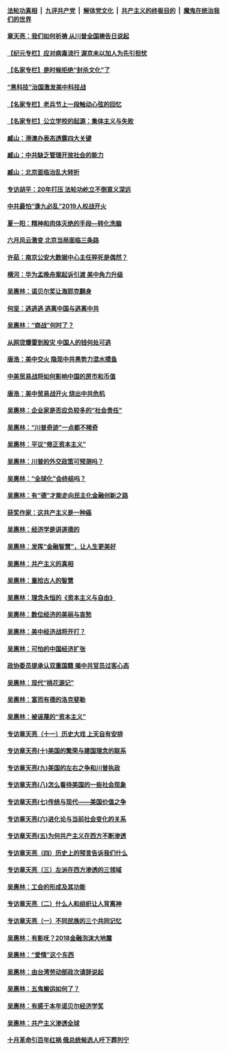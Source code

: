 

####  [法轮功真相](../../../../basic/blob/master/README.md?t=07052102) &nbsp;|&nbsp; [九评共产党](../../../../9ping.md/blob/master/README.md?t=07052102) &nbsp;|&nbsp; [解体党文化](../../../../jtdwh.md/blob/master/README.md?t=07052102)  &nbsp;|&nbsp; [共产主义的终极目的](../../../../gczydzjmd.md/blob/master/README.md?t=07052102) &nbsp;|&nbsp; [魔鬼在统治我们的世界](../../../../mgztzwmdsj.md/blob/master/README.md?t=07052102) 

#### [章天亮：我们如何祈祷 从川普全国祷告日说起](../pages/nsc423/n11944627.md?t=07052102) 

#### [【纪元专栏】应对病毒流行 渥京未以加人为先引担忧](../pages/nsc423/n11875714.md?t=07052102) 

#### [【名家专栏】是时候拒绝“封杀文化”了](../pages/nsc423/n11814093.md?t=07052102) 

#### [“黑科技”治国激发美中科技战](../pages/nsc423/n11638056.md?t=07052102) 

#### [【名家专栏】老兵节上一段触动心弦的回忆](../pages/nsc423/n11646016.md?t=07052102) 

#### [【名家专栏】公立学校的起源：集体主义与失败](../pages/nsc423/n11601833.md?t=07052102) 

#### [臧山：港澳办表态透露四大关键](../pages/nsc423/n11421628.md?t=07052102) 

#### [臧山：中共缺乏管理开放社会的能力](../pages/nsc423/n11407457.md?t=07052102) 

#### [臧山：北京面临治乱大转折](../pages/nsc423/n11406895.md?t=07052102) 

#### [专访胡平：20年打压 法轮功屹立不倒意义深远](../pages/nsc423/n11398800.md?t=07052102) 

#### [中共最怕“逢九必乱”2019人权战开火](../pages/nsc423/n11385248.md?t=07052102) 

#### [夏一阳：精神和肉体灭绝的手段—转化洗脑](../pages/nsc423/n11368250.md?t=07052102) 

#### [六月风云激变 北京当局面临三条路](../pages/nsc423/n11313668.md?t=07052102) 

#### [许茹：南京公安大数据中心主任猝死是偶然？](../pages/nsc423/n11064744.md?t=07052102) 

#### [横河：华为孟晚舟案起诉引渡 美中角力升级](../pages/nsc423/n11027230.md?t=07052102) 

#### [吴惠林：诺贝尔奖让海耶克翻身](../pages/nsc423/n10890049.md?t=07052102) 

#### [何坚：逃逃逃 逃离中国与逃离中共](../pages/nsc423/n10592891.md?t=07052102) 

#### [吴惠林：“商战”何时了？](../pages/nsc423/n10573558.md?t=07052102) 

#### [从网贷爆雷到股灾 中国人的钱何处可逃](../pages/nsc423/n10572800.md?t=07052102) 

#### [唐浩：美中交火 隐现中共黑势力混水摸鱼](../pages/nsc423/n10544040.md?t=07052102) 

#### [中美贸易战将如何影响中国的房市和币值](../pages/nsc423/n10543697.md?t=07052102) 

#### [唐浩：美中贸易战开火 烧出中共危机](../pages/nsc423/n10540126.md?t=07052102) 

#### [吴惠林：企业家是否应负较多的“社会责任”](../pages/nsc423/n10535022.md?t=07052102) 

#### [吴惠林：“川普奇迹”一点都不稀奇](../pages/nsc423/n10512808.md?t=07052102) 

#### [吴惠林：平议“修正资本主义”](../pages/nsc423/n10495724.md?t=07052102) 

#### [吴惠林：川普的外交政策可预测吗？](../pages/nsc423/n10462387.md?t=07052102) 

#### [吴惠林：“全球化”会终结吗？](../pages/nsc423/n10452838.md?t=07052102) 

#### [吴惠林：有“德”才能走向民主化金融创新之路](../pages/nsc423/n10432292.md?t=07052102) 

#### [获奖作家：这共产主义是一种癌](../pages/nsc423/n10431541.md?t=07052102) 

#### [吴惠林：经济学是讲道德的](../pages/nsc423/n10398014.md?t=07052102) 

#### [吴惠林：发挥“金融智慧”，让人生更美好](../pages/nsc423/n10375019.md?t=07052102) 

#### [吴惠林：共产主义的真相](../pages/nsc423/n10351394.md?t=07052102) 

#### [吴惠林：重拾古人的智慧](../pages/nsc423/n10337691.md?t=07052102) 

#### [吴惠林：理念永恒的《资本主义与自由》](../pages/nsc423/n10316274.md?t=07052102) 

#### [吴惠林：数位经济的美丽与哀愁](../pages/nsc423/n10292946.md?t=07052102) 

#### [吴惠林：美中经济战将开打？](../pages/nsc423/n10258825.md?t=07052102) 

#### [吴惠林：可怕的中国经济扩张](../pages/nsc423/n10219147.md?t=07052102) 

#### [政协委员提承认双重国籍 揭中共官员过客心态](../pages/nsc423/n10208809.md?t=07052102) 

#### [吴惠林：现代“桃花源记”](../pages/nsc423/n10185234.md?t=07052102) 

#### [吴惠林：富而有德的洛克斐勒](../pages/nsc423/n10142264.md?t=07052102) 

#### [吴惠林：被诬蔑的“资本主义”](../pages/nsc423/n10124816.md?t=07052102) 

#### [专访章天亮（十一）历史大戏 上天自有安排](../pages/nsc423/n10094905.md?t=07052102) 

#### [专访章天亮(十)美国的繁荣与建国理念的联系](../pages/nsc423/n10094899.md?t=07052102) 

#### [专访章天亮(九)美国的左右之争和川普执政](../pages/nsc423/n10094889.md?t=07052102) 

#### [专访章天亮(八)怎么看待美国的一些社会现象](../pages/nsc423/n10094857.md?t=07052102) 

#### [专访章天亮(七)传统与现代——美国价值之争](../pages/nsc423/n10093140.md?t=07052102) 

#### [专访章天亮(六)进化论与当前社会变化的关系](../pages/nsc423/n10092036.md?t=07052102) 

#### [专访章天亮(五)为何共产主义在西方不断渗透](../pages/nsc423/n10083620.md?t=07052102) 

#### [专访章天亮（四）历史上的预言告诉我们什么](../pages/nsc423/n10083606.md?t=07052102) 

#### [专访章天亮（三）左派在西方渗透的三领域](../pages/nsc423/n10081115.md?t=07052102) 

#### [吴惠林：工会的形成及其功能](../pages/nsc423/n10080633.md?t=07052102) 

#### [专访章天亮（二）什么人和组织让人背离神](../pages/nsc423/n10076637.md?t=07052102) 

#### [专访章天亮（一）不同民族的三个共同记忆](../pages/nsc423/n10074188.md?t=07052102) 

#### [吴惠林：有影呒？2018金融泡沫大地震](../pages/nsc423/n10040534.md?t=07052102) 

#### [吴惠林：“爱情”这个东西](../pages/nsc423/n10019423.md?t=07052102) 

#### [吴惠林：由台湾劳动部政次请辞说起](../pages/nsc423/n9979679.md?t=07052102) 

#### [吴惠林：五鬼搬运如何了？](../pages/nsc423/n9925338.md?t=07052102) 

#### [吴惠林：有感于本年诺贝尔经济学奖](../pages/nsc423/n9871883.md?t=07052102) 

#### [吴惠林：共产主义渗透全球](../pages/nsc423/n9812748.md?t=07052102) 

#### [十月革命引百年红祸 俄总统候选人吁下葬列宁](../pages/nsc423/n9810182.md?t=07052102) 

